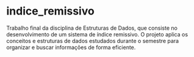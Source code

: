 # indice_remissivo
Trabalho final da disciplina de Estruturas de Dados, que consiste no desenvolvimento de um sistema de índice remissivo. O projeto aplica os conceitos e estruturas de dados estudados durante o semestre para organizar e buscar informações de forma eficiente.
